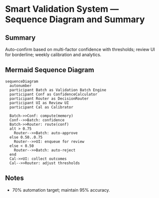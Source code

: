 # Smart Validation System — Sequence Diagram and Summary

## Summary

Auto-confirm based on multi-factor confidence with thresholds; review UI for borderline; weekly calibration and analytics.

## Mermaid Sequence Diagram

```mermaid
sequenceDiagram
  autonumber
  participant Batch as Validation Batch Engine
  participant Conf as ConfidenceCalculator
  participant Router as DecisionRouter
  participant UI as Review UI
  participant Cal as Calibrator

  Batch->>Conf: compute(memory)
  Conf-->>Batch: confidence
  Batch->>Router: route(conf)
  alt > 0.75
    Router-->>Batch: auto-approve
  else 0.50..0.75
    Router-->>UI: enqueue for review
  else < 0.50
    Router-->>Batch: auto-reject
  end
  Cal->>UI: collect outcomes
  Cal-->>Router: adjust thresholds
```

## Notes

- 70% automation target; maintain 95% accuracy.
